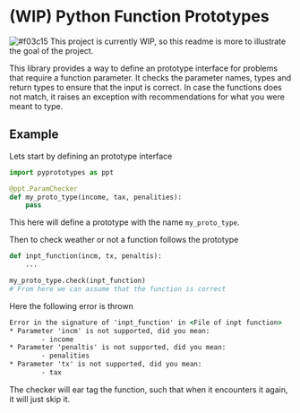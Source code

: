 # (WIP) Python Function Prototypes
![#f03c15](https://placehold.co/15x15/f03c15/f03c15.png) This project is currently WIP, so this readme is more to illustrate the goal of the project.


This library provides a way to define an prototype interface for problems that require a function parameter. It checks the parameter names, types and return types to ensure
that the input is correct. In case the functions does not match, it raises an exception with recommendations for what you were meant to type.
## Example
Lets start by defining an prototype interface
```python
import pyprototypes as ppt

@ppt.ParamChecker
def my_proto_type(income, tax, penalities):
	pass
```
This here will define a prototype with the name `my_proto_type`.  

Then to check weather or not a function follows the prototype
```python
def inpt_function(incm, tx, penaltis):
	...

my_proto_type.check(inpt_function)
# From here we can assume that the function is correct
```
Here the following error is thrown
```cmd
Error in the signature of 'inpt_function' in <File of inpt function>   
* Parameter 'incm' is not supported, did you mean:
        - income
* Parameter 'penaltis' is not supported, did you mean:
        - penalities
* Parameter 'tx' is not supported, did you mean:
        - tax
```

The checker will ear tag the function, such that when it encounters it again, it will just skip it.
